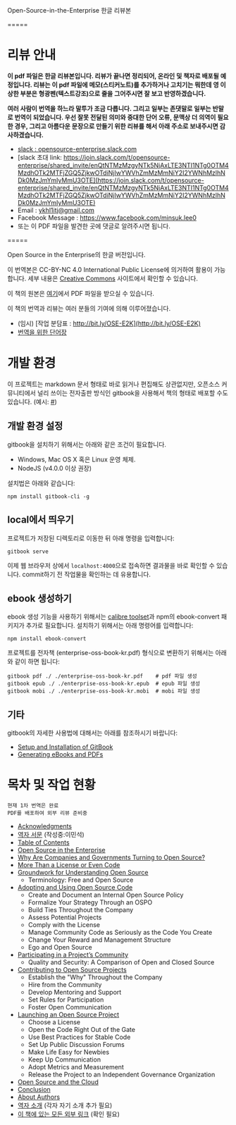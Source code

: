 Open-Source-in-the-Enterprise 한글 리뷰본

=====

# 리뷰 안내

**이 pdf 파일은 한글 리뷰본입니다. 리뷰가 끝나면 정리되어, 온라인 및 책자로 배포될 예정입니다. 
리뷰는 이 pdf 파일에 메모(스티커노트)를 추가하거나 고치기는 뭐한데 영 이상한 부분은 형광펜(텍스트강조)으로 줄을 그어주시면 잘 보고 반영하겠습니다.**

**여러 사람이 번역을 하느라 말투가 조금 다릅니다. 그리고 일부는 존댓말로 일부는 반말로 번역이 되었습니다. 우선 잘못 전달된 의미와 중대한 단어 오류, 문맥상 더 의역이 필요한 경우, 그리고 아름다운 문장으로 만들기 위한 리뷰를 해서 아래 주소로 보내주시면 감사하겠습니다.**

* [slack : opensource-enterprise.slack.com](opensource-enterprise.slack.com)
* [slack 초대 link: https://join.slack.com/t/opensource-enterprise/shared_invite/enQtNTMzMzgyNTk5NjAxLTE3NTI1NTg0OTM4MzdhOTk2MTFjZGQ5ZjkwOTdiNjIwYWVhZmMzMmNiY2I2YWNhMzlhNDk0MzJmYmIyMmU3OTE](https://join.slack.com/t/opensource-enterprise/shared_invite/enQtNTMzMzgyNTk5NjAxLTE3NTI1NTg0OTM4MzdhOTk2MTFjZGQ5ZjkwOTdiNjIwYWVhZmMzMmNiY2I2YWNhMzlhNDk0MzJmYmIyMmU3OTE)
* Email : [ykhl1itj@gmail.com](mailto:ykhl1itj@gmail.com)
* Facebook Message : https://www.facebook.com/minsuk.lee0
* 또는 이 PDF 파일을 발견한 곳에 댓글로 알려주시면 됩니다. 

=====

Open Source in the Enterprise의 한글 버전입니다.

이 번역본은 CC-BY-NC 4.0 International Public License에 의거하여 활용이 가능합니다. 세부 내용은 [Creative Commons](https://creativecommons.org/licenses/by-nc/4.0/legalcode) 사이트에서 확인할 수 있습니다.

이 책의 원본은 [여기](https://d1.awsstatic.com/Open%20Source/enterprise-oss-book.pdf)에서 PDF 파일을 받으실 수 있습니다.

이 책의 번역과 리뷰는 여러 분들의 기여에 의해 이루어졌습니다.

* (임시) [작업 분담표 : http://bit.ly/OSE-E2K](http://bit.ly/OSE-E2K)
* [번역을 위한 단어장](dictionary.md)

# 개발 환경

이 프로젝트는 markdown 문서 형태로 바로 읽거나 편집해도 상관없지만, 오픈소스 커뮤니티에서 널리 쓰이는 전자출판 방식인 gitbook을 사용해서 책의 형태로 배포할 수도 있습니다. (예시: [#](https://jaceklaskowski.gitbooks.io/mastering-apache-spark/))

## 개발 환경 설정

gitbook을 설치하기 위해서는 아래와 같은 조건이 필요합니다.

- Windows, Mac OS X 혹은 Linux 운영 체제.
- NodeJS (v4.0.0 이상 권장)

설치법은 아래와 같습니다:

```
npm install gitbook-cli -g
```

## local에서 띄우기

프로젝트가 저장된 디렉토리로 이동한 뒤 아래 명령을 입력합니다:

```
gitbook serve
```

이제 웹 브라우저 상에서 `localhost:4000`으로 접속하면 결과물을 바로 확인할 수 있습니다. commit하기 전 작업물을 확인하는 데 유용합니다.

## ebook 생성하기

ebook 생성 기능을 사용하기 위해서는 [calibre toolset](https://calibre-ebook.com/download_osx)과 npm의 ebook-convert 패키지가 추가로 필요합니다. 설치하기 위해서는 아래 명령어를 입력합니다:

```
npm install ebook-convert
```

프로젝트를 전자책 (enterprise-oss-book-kr.pdf) 형식으로 변환하기 위해서는 아래와 같이 하면 됩니다:

```
gitbook pdf ./ ./enterprise-oss-book-kr.pdf    # pdf 파일 생성
gitbook epub ./ ./enterprise-oss-book-kr.epub  # epub 파일 생성
gitbook mobi ./ ./enterprise-oss-book-kr.mobi  # mobi 파일 생성
```

## 기타

gitbook의 자세한 사용법에 대해서는 아래를 참조하시기 바랍니다:

- [Setup and Installation of GitBook](https://toolchain.gitbook.com/setup.html)
- [Generating eBooks and PDFs](https://toolchain.gitbook.com/ebook.html)

# 목차 및 작업 현황

```
현재 1차 번역은 완료
PDF를 배포하여 외부 리뷰 준비중
```

* [Acknowledgments](src/00-acknowledgments.md)
* [역자 서문](src/01-preface.md) (작성중:이민석)
* [Table of Contents](src/02-toc.md)
* [Open Source in the Enterprise](src/03-open-source-in-the-enteprise.md)
* [Why Are Companies and Governments Turning to Open Source?](src/04-why-are-companies-and-governments-turning-to-open-source.md)
* [More Than a License or Even Code](src/05-more-than-a-license-or-even-code.md)
* [Groundwork for Understanding Open Source](src/06-groundworks-for-understanding-open-source.md)
  - Terminology: Free and Open Source
* [Adopting and Using Open Source Code](src/07-adopting-and-using-open-source-code.md)
  - Create and Document an Internal Open Source Policy
  - Formalize Your Strategy Through an OSPO
  - Build Ties Throughout the Company
  - Assess Potential Projects
  - Comply with the License
  - Manage Community Code as Seriously as the Code You Create
  - Change Your Reward and Management Structure
  - Ego and Open Source
* [Participating in a Project’s Community](src/08-participating-in-a-projects-community.md)
  - Quality and Security: A Comparison of Open and Closed Source
* [Contributing to Open Source Projects](src/09-contributing-to-open-source-project.md)
  - Establish the "Why" Throughout the Company
  - Hire from the Community
  - Develop Mentoring and Support
  - Set Rules for Participation
  - Foster Open Communication
* [Launching an Open Source Project](src/10-launching-an-open-source-project.md)
  - Choose a License
  - Open the Code Right Out of the Gate
  - Use Best Practices for Stable Code
  - Set Up Public Discussion Forums
  - Make Life Easy for Newbies
  - Keep Up Communication
  - Adopt Metrics and Measurement
  - Release the Project to an Independent Governance Organization
* [Open Source and the Cloud](src/11-open-source-and-the-cloud.md)
* [Conclusion](src/12-conclusion.md)
* [About Authors](src/13-about-authors.md)
* [역자 소개](src/14-translators.md) (각자 자기 소개 추가 필요)
* [이 책에 있는 모든 외부 링크](src/15-links.md) (확인 필요)

